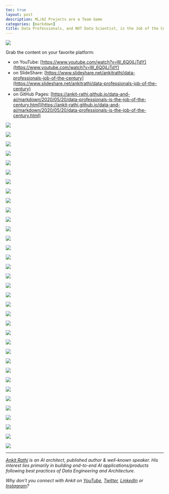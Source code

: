 ```yaml
---
toc: true
layout: post
description: ML/AI Projects are a Team Game
categories: [markdown]
title: Data Professionals, and NOT Data Scientist, is the Job of the Century
---
```


![](https://cdn-images-1.medium.com/max/1800/1*WeT4WJgyl0gOIH4AP8GjUA.png)

Grab the content on your favorite platform:
- on YouTube: [https://www.youtube.com/watch?v=W_6Q0jLjTdY](https://www.youtube.com/watch?v=W_6Q0jLjTdY)
- on SlideShare: [https://www.slideshare.net/ankitrathi/data-professionals-job-of-the-century](https://www.slideshare.net/ankitrathi/data-professionals-job-of-the-century)
- on GitHub Pages: [https://ankit-rathi.github.io/data-and-ai/markdown/2020/05/20/data-professionals-is-the-job-of-the-century.html](https://ankit-rathi.github.io/data-and-ai/markdown/2020/05/20/data-professionals-is-the-job-of-the-century.html)

![](https://cdn-images-1.medium.com/max/1200/1*fOkMPFN71hazH-YqRQ2jSA.png)

![](https://cdn-images-1.medium.com/max/1200/1*duQ1HBHs7TeKKd44YJI_xQ.png)

![](https://cdn-images-1.medium.com/max/1200/1*_IZfKWucF0J1s6uOaidchw.png)

![](https://cdn-images-1.medium.com/max/1200/1*NJ36OkZcCsIxI4J7eTS4UQ.png)

![](https://cdn-images-1.medium.com/max/1200/1*MUUyy7f92vfsLNwbeoGt9A.png)

![](https://cdn-images-1.medium.com/max/1200/1*LWalRZ-Mq1DY8vfO3SbbUg.png)

![](https://cdn-images-1.medium.com/max/1200/1*ACXqf5YTiTBkEvdTj2e_sA.png)

![](https://cdn-images-1.medium.com/max/1200/1*wt5kF0UEeygl8OjLm52XZA.png)

![](https://cdn-images-1.medium.com/max/1200/1*0RCZRwXzxap_4B3H2tNz_A.png)

![](https://cdn-images-1.medium.com/max/1200/1*REf3HfZkEpA6I5JOV_scVw.png)

![](https://cdn-images-1.medium.com/max/1200/1*88o1GL6ZiPGg0P2bx6CSog.png)

![](https://cdn-images-1.medium.com/max/1200/1*-AsRiux3mBdngeGKzvlBZQ.png)

![](https://cdn-images-1.medium.com/max/1200/1*73WU9IecDAKiLTdHmZbQIA.png)

![](https://cdn-images-1.medium.com/max/1200/1*EM2y_YNdwFdxZzcqVOIj2Q.png)

![](https://cdn-images-1.medium.com/max/1200/1*gbGDL6DQETTW5-pQB32TfQ.png)

![](https://cdn-images-1.medium.com/max/1200/1*wD_lh5Eb57iZKVEkem7Unw.png)

![](https://cdn-images-1.medium.com/max/1200/1*N4OoxaHpT12IgTVrlNzg4w.png)

![](https://cdn-images-1.medium.com/max/1200/1*DqY9jNX-rNPP9WEwd1MsPQ.png)

![](https://cdn-images-1.medium.com/max/1200/1*6tmV4vuJ5qCIpkXZSVUB5Q.png)

![](https://cdn-images-1.medium.com/max/1200/1*VSc-tYwFjamg9CG5X66mEQ.png)

![](https://cdn-images-1.medium.com/max/1200/1*dyxg2y2jM6HIZy-5GOOjmQ.png)

![](https://cdn-images-1.medium.com/max/1200/1*lyAbYCwKOqacZAdIs-Ubuw.png)

![](https://cdn-images-1.medium.com/max/1200/1*ywHNwWI_19qGQJqakvK1ag.png)

![](https://cdn-images-1.medium.com/max/1200/1*Hbxp6n7h5RPWWNhpINLitA.png)

![](https://cdn-images-1.medium.com/max/1200/1*J2jp766CTVRen_C7WOIzBA.png)

![](https://cdn-images-1.medium.com/max/1200/1*tzRWl0gtMais1br0q1sWww.png)

![](https://cdn-images-1.medium.com/max/1200/1*lT3tE5E80iaHkbYjf8jzww.png)

![](https://cdn-images-1.medium.com/max/1200/1*fphhr0mnUBY37NZwhHUYSA.png)

![](https://cdn-images-1.medium.com/max/1200/1*9N2YgCEJRqRjtMxoIH6UYw.png)

![](https://cdn-images-1.medium.com/max/1200/1*e4D3gp-IWmS57kY05s83mA.png)

![](https://cdn-images-1.medium.com/max/1200/1*SrsuVZAEkno9BxDtWErj_w.png)

![](https://cdn-images-1.medium.com/max/1200/1*YrZig1GwY7HtJ6TZrSSXMw.png)

![](https://cdn-images-1.medium.com/max/1200/1*6VFe8nKN1yl5a_m1BZ6dVA.png)

![](https://cdn-images-1.medium.com/max/1200/1*MUUyy7f92vfsLNwbeoGt9A.png)

![](https://cdn-images-1.medium.com/max/1200/1*Rp3a7f2EptbQ7gqm5RAuZA.png)

---
[*Ankit Rathi*](https://www.ankitrathi.com/) *is an AI architect, published author & well-known speaker. His interest lies primarily in building end-to-end AI applications/products following best practices of Data Engineering and Architecture.*

*Why don’t you connect with Ankit on* [*YouTube*](https://www.youtube.com/channel/UCrIv4EU2tFX8VhhT0oCnDnw)*,* [*Twitter*](https://twitter.com/rathiankit)*,* [*LinkedIn*](https://www.linkedin.com/in/ankitrathi/) *or* [*Instagram*](https://instagram.com/ankitrathi/)*?*
